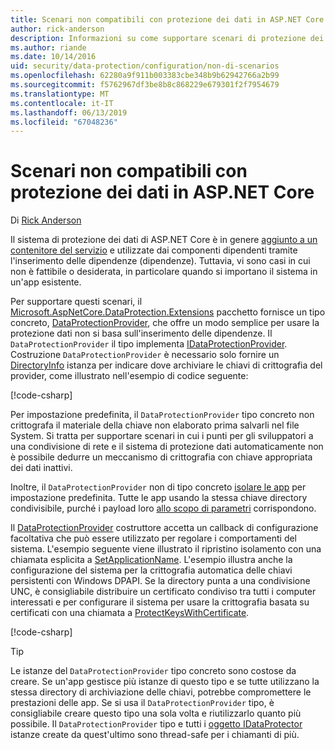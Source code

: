 ```yaml
---
title: Scenari non compatibili con protezione dei dati in ASP.NET Core
author: rick-anderson
description: Informazioni su come supportare scenari di protezione dei dati in cui non è possibile o non si vuole usare un servizio fornito dall'inserimento delle dipendenze.
ms.author: riande
ms.date: 10/14/2016
uid: security/data-protection/configuration/non-di-scenarios
ms.openlocfilehash: 62280a9f911b003383cbe348b9b62942766a2b99
ms.sourcegitcommit: f5762967df3be8b8c868229e679301f2f7954679
ms.translationtype: MT
ms.contentlocale: it-IT
ms.lasthandoff: 06/13/2019
ms.locfileid: "67048236"
---
```

# <a name="non-di-aware-scenarios-for-data-protection-in-aspnet-core"></a>Scenari non compatibili con protezione dei dati in ASP.NET Core

Di [Rick Anderson](https://twitter.com/RickAndMSFT)

Il sistema di protezione dei dati di ASP.NET Core è in genere [aggiunto a un contenitore del servizio](xref:security/data-protection/consumer-apis/overview) e utilizzate dai componenti dipendenti tramite l'inserimento delle dipendenze (dipendenze). Tuttavia, vi sono casi in cui non è fattibile o desiderata, in particolare quando si importano il sistema in un'app esistente.

Per supportare questi scenari, il [Microsoft.AspNetCore.DataProtection.Extensions](https://www.nuget.org/packages/Microsoft.AspNetCore.DataProtection.Extensions/) pacchetto fornisce un tipo concreto, [DataProtectionProvider](/dotnet/api/Microsoft.AspNetCore.DataProtection.DataProtectionProvider), che offre un modo semplice per usare la protezione dati non si basa sull'inserimento delle dipendenze. Il `DataProtectionProvider` il tipo implementa [IDataProtectionProvider](/dotnet/api/microsoft.aspnetcore.dataprotection.idataprotectionprovider). Costruzione `DataProtectionProvider` è necessario solo fornire un [DirectoryInfo](/dotnet/api/system.io.directoryinfo) istanza per indicare dove archiviare le chiavi di crittografia del provider, come illustrato nell'esempio di codice seguente:

[!code-csharp[](non-di-scenarios/_static/nodisample1.cs)]

Per impostazione predefinita, il `DataProtectionProvider` tipo concreto non crittografa il materiale della chiave non elaborato prima salvarli nel file System. Si tratta per supportare scenari in cui i punti per gli sviluppatori a una condivisione di rete e il sistema di protezione dati automaticamente non è possibile dedurre un meccanismo di crittografia con chiave appropriata dei dati inattivi.

Inoltre, il `DataProtectionProvider` non di tipo concreto [isolare le app](xref:security/data-protection/configuration/overview#per-application-isolation) per impostazione predefinita. Tutte le app usando la stessa chiave directory condivisibile, purché i payload loro [allo scopo di parametri](xref:security/data-protection/consumer-apis/purpose-strings) corrispondono.

Il [DataProtectionProvider](/dotnet/api/microsoft.aspnetcore.dataprotection.dataprotectionprovider) costruttore accetta un callback di configurazione facoltativa che può essere utilizzato per regolare i comportamenti del sistema. L'esempio seguente viene illustrato il ripristino isolamento con una chiamata esplicita a [SetApplicationName](/dotnet/api/microsoft.aspnetcore.dataprotection.dataprotectionbuilderextensions.setapplicationname). L'esempio illustra anche la configurazione del sistema per la crittografia automatica delle chiavi persistenti con Windows DPAPI. Se la directory punta a una condivisione UNC, è consigliabile distribuire un certificato condiviso tra tutti i computer interessati e per configurare il sistema per usare la crittografia basata su certificati con una chiamata a [ProtectKeysWithCertificate](/dotnet/api/microsoft.aspnetcore.dataprotection.dataprotectionbuilderextensions.protectkeyswithcertificate).

[!code-csharp[](non-di-scenarios/_static/nodisample2.cs)]

> [!TIP]
> Le istanze del `DataProtectionProvider` tipo concreto sono costose da creare. Se un'app gestisce più istanze di questo tipo e se tutte utilizzano la stessa directory di archiviazione delle chiavi, potrebbe compromettere le prestazioni delle app. Se si usa il `DataProtectionProvider` tipo, è consigliabile creare questo tipo una sola volta e riutilizzarlo quanto più possibile. Il `DataProtectionProvider` tipo e tutti i [oggetto IDataProtector](/dotnet/api/microsoft.aspnetcore.dataprotection.idataprotector) istanze create da quest'ultimo sono thread-safe per i chiamanti di più.
